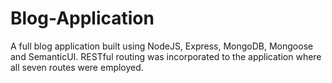 # Blog-Application
A full blog application built using NodeJS, Express, MongoDB, Mongoose and SemanticUI. RESTful routing was incorporated to the application where all seven routes were employed.

